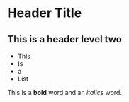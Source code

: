 # Header Title
## This is a header level two

* This
* Is
* a
* List

This is a **bold** word and an _italics_ word.
